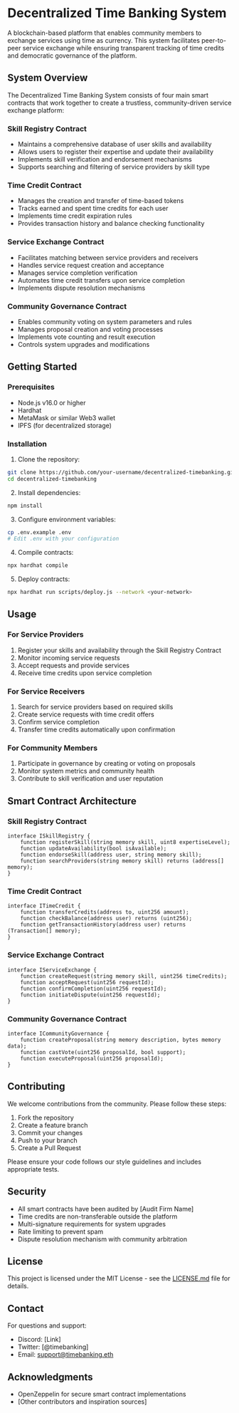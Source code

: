 # Decentralized Time Banking System

A blockchain-based platform that enables community members to exchange services using time as currency. This system facilitates peer-to-peer service exchange while ensuring transparent tracking of time credits and democratic governance of the platform.

## System Overview

The Decentralized Time Banking System consists of four main smart contracts that work together to create a trustless, community-driven service exchange platform:

### Skill Registry Contract
- Maintains a comprehensive database of user skills and availability
- Allows users to register their expertise and update their availability
- Implements skill verification and endorsement mechanisms
- Supports searching and filtering of service providers by skill type

### Time Credit Contract
- Manages the creation and transfer of time-based tokens
- Tracks earned and spent time credits for each user
- Implements time credit expiration rules
- Provides transaction history and balance checking functionality

### Service Exchange Contract
- Facilitates matching between service providers and receivers
- Handles service request creation and acceptance
- Manages service completion verification
- Automates time credit transfers upon service completion
- Implements dispute resolution mechanisms

### Community Governance Contract
- Enables community voting on system parameters and rules
- Manages proposal creation and voting processes
- Implements vote counting and result execution
- Controls system upgrades and modifications

## Getting Started

### Prerequisites
- Node.js v16.0 or higher
- Hardhat
- MetaMask or similar Web3 wallet
- IPFS (for decentralized storage)

### Installation
1. Clone the repository:
```bash
git clone https://github.com/your-username/decentralized-timebanking.git
cd decentralized-timebanking
```

2. Install dependencies:
```bash
npm install
```

3. Configure environment variables:
```bash
cp .env.example .env
# Edit .env with your configuration
```

4. Compile contracts:
```bash
npx hardhat compile
```

5. Deploy contracts:
```bash
npx hardhat run scripts/deploy.js --network <your-network>
```

## Usage

### For Service Providers
1. Register your skills and availability through the Skill Registry Contract
2. Monitor incoming service requests
3. Accept requests and provide services
4. Receive time credits upon service completion

### For Service Receivers
1. Search for service providers based on required skills
2. Create service requests with time credit offers
3. Confirm service completion
4. Transfer time credits automatically upon confirmation

### For Community Members
1. Participate in governance by creating or voting on proposals
2. Monitor system metrics and community health
3. Contribute to skill verification and user reputation

## Smart Contract Architecture

### Skill Registry Contract
```solidity
interface ISkillRegistry {
    function registerSkill(string memory skill, uint8 expertiseLevel);
    function updateAvailability(bool isAvailable);
    function endorseSkill(address user, string memory skill);
    function searchProviders(string memory skill) returns (address[] memory);
}
```

### Time Credit Contract
```solidity
interface ITimeCredit {
    function transferCredits(address to, uint256 amount);
    function checkBalance(address user) returns (uint256);
    function getTransactionHistory(address user) returns (Transaction[] memory);
}
```

### Service Exchange Contract
```solidity
interface IServiceExchange {
    function createRequest(string memory skill, uint256 timeCredits);
    function acceptRequest(uint256 requestId);
    function confirmCompletion(uint256 requestId);
    function initiateDispute(uint256 requestId);
}
```

### Community Governance Contract
```solidity
interface ICommunityGovernance {
    function createProposal(string memory description, bytes memory data);
    function castVote(uint256 proposalId, bool support);
    function executeProposal(uint256 proposalId);
}
```

## Contributing

We welcome contributions from the community. Please follow these steps:

1. Fork the repository
2. Create a feature branch
3. Commit your changes
4. Push to your branch
5. Create a Pull Request

Please ensure your code follows our style guidelines and includes appropriate tests.

## Security

- All smart contracts have been audited by [Audit Firm Name]
- Time credits are non-transferable outside the platform
- Multi-signature requirements for system upgrades
- Rate limiting to prevent spam
- Dispute resolution mechanism with community arbitration

## License

This project is licensed under the MIT License - see the [LICENSE.md](LICENSE.md) file for details.

## Contact

For questions and support:
- Discord: [Link]
- Twitter: [@timebanking]
- Email: support@timebanking.eth

## Acknowledgments

- OpenZeppelin for secure smart contract implementations
- [Other contributors and inspiration sources]
